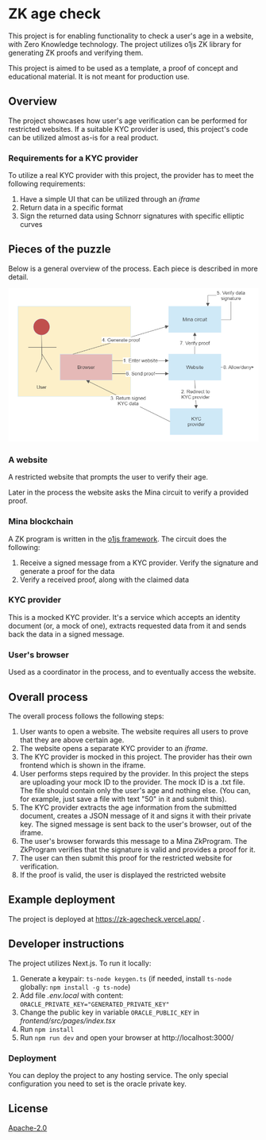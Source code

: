 # ZK age check

This project is for enabling functionality to check a user's age in a website, with Zero Knowledge technology. The project utilizes o1js ZK library for generating ZK proofs and verifying them.

This project is aimed to be used as a template, a proof of concept and educational material. It is not meant for production use.

## Overview

The project showcases how user's age verification can be performed for restricted websites. If a suitable KYC provider is used, this project's code can be utilized almost as-is for a real product.

### Requirements for a KYC provider

To utilize a real KYC provider with this project, the provider has to meet the following requirements:

1. Have a simple UI that can be utilized through an _iframe_
1. Return data in a specific format
1. Sign the returned data using Schnorr signatures with specific elliptic curves

## Pieces of the puzzle

Below is a general overview of the process. Each piece is described in more detail.

<img src='agecheck.png'>

### A website

A restricted website that prompts the user to verify their age.

Later in the process the website asks the Mina circuit to verify a provided proof.

### Mina blockchain

A ZK program is written in the [o1js framework](https://github.com/o1-labs/o1js). The circuit does the following:

1. Receive a signed message from a KYC provider. Verify the signature and generate a proof for the data
1. Verify a received proof, along with the claimed data

### KYC provider

This is a mocked KYC provider. It's a service which accepts an identity document (or, a mock of one), extracts requested data from it and sends back the data in a signed message.

### User's browser

Used as a coordinator in the process, and to eventually access the website.

## Overall process

The overall process follows the following steps:

1. User wants to open a website. The website requires all users to prove that they are above certain age.
1. The website opens a separate KYC provider to an _iframe_.
1. The KYC provider is mocked in this project. The provider has their own frontend which is shown in the iframe.
1. User performs steps required by the provider. In this project the steps are uploading your mock ID to the provider. The mock ID is a .txt file. The file should contain only the user's age and nothing else. (You can, for example, just save a file with text "50" in it and submit this).
1. The KYC provider extracts the age information from the submitted document, creates a JSON message of it and signs it with their private key. The signed message is sent back to the user's browser, out of the iframe.
1. The user's browser forwards this message to a Mina ZkProgram. The ZkProgram verifies that the signature is valid and provides a proof for it.
1. The user can then submit this proof for the restricted website for verification.
1. If the proof is valid, the user is displayed the restricted website

## Example deployment

The project is deployed at https://zk-agecheck.vercel.app/ .

## Developer instructions

The project utilizes Next.js. To run it locally:

1. Generate a keypair: `ts-node keygen.ts` (if needed, install `ts-node` globally: `npm install -g ts-node`)
1. Add file _.env.local_ with content: `ORACLE_PRIVATE_KEY="GENERATED_PRIVATE_KEY"`
1. Change the public key in variable `ORACLE_PUBLIC_KEY` in _frontend/src/pages/index.tsx_
1. Run `npm install`
1. Run `npm run dev` and open your browser at http://localhost:3000/

### Deployment

You can deploy the project to any hosting service. The only special configuration you need to set is the oracle private key.

## License

[Apache-2.0](LICENSE)
